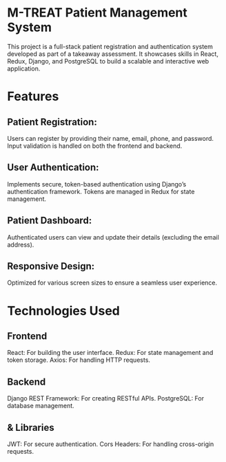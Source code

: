# M-TREAT Patient Management System
This project is a full-stack patient registration and authentication system developed as part of a takeaway assessment. It showcases skills in React, Redux, Django, and PostgreSQL to build a scalable and interactive web application.

# Features
## Patient Registration:
Users can register by providing their name, email, phone, and password. Input validation is handled on both the frontend and backend.
## User Authentication:
Implements secure, token-based authentication using Django’s authentication framework. Tokens are managed in Redux for state management.
## Patient Dashboard:
Authenticated users can view and update their details (excluding the email address).
## Responsive Design:
Optimized for various screen sizes to ensure a seamless user experience.
# Technologies Used
## Frontend
React: For building the user interface.
Redux: For state management and token storage.
Axios: For handling HTTP requests.
## Backend
Django REST Framework: For creating RESTful APIs.
PostgreSQL: For database management.
## & Libraries
JWT: For secure authentication.
Cors Headers: For handling cross-origin requests.
